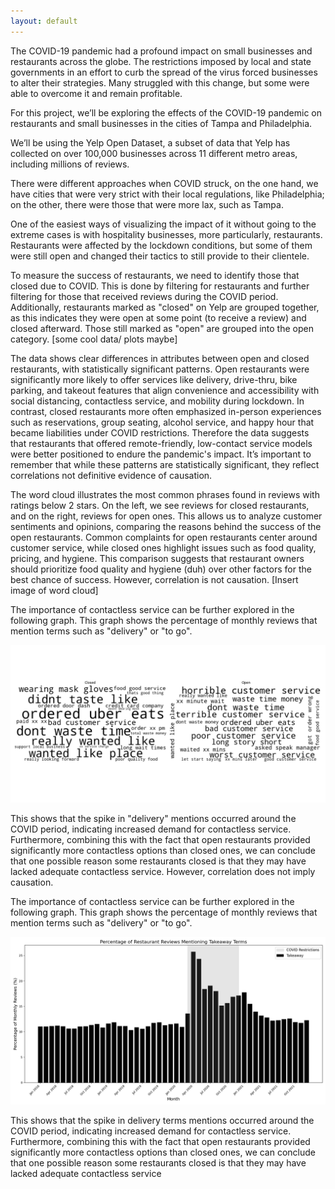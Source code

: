 ```yaml
---
layout: default
---
```


<!-- What is the central question or problem this project explores? -->
The COVID-19 pandemic had a profound impact on small businesses and restaurants across the globe. The restrictions imposed by local and state governments in an effort to curb the spread of the virus forced businesses to alter their strategies. Many struggled with this change, but some were able to overcome it and remain profitable.  

<!-- Why is this topic relevant or important to understand? -->
For this project, we’ll be exploring the effects of the COVID-19 pandemic on restaurants and small businesses in the cities of Tampa and Philadelphia. 

<!-- Where does the data come from? -->
We’ll be using the Yelp Open Dataset, a subset of data that Yelp has collected on over 100,000 businesses across 11 different metro areas, including millions of reviews.  

<!-- What does the dataset cover (scope, time period, granularity) and why? (show some time based plots) -->


<!-- Why These Two Cities -->
There were different approaches when COVID struck, on the one hand, we have cities that were very strict with their local regulations, like Philadelphia; on the other, there were those that were more lax, such as Tampa.

<!-- why only restaurants  impact of covid on restaurant (use external source) and show calplot -->
One of the easiest ways of visualizing the impact of it without going to the extreme cases is with hospitality businesses, more particularly, restaurants. Restaurants were affected by the lockdown conditions, but some of them were still open and changed their tactics to still provide to their clientele.

<!-- explain data analyst methods -->


<!-- how did we label closed and open due to covid -->
To measure the success of restaurants, we need to identify those that closed due to COVID. This is done by filtering for restaurants and further filtering for those that received reviews during the COVID period. Additionally, restaurants marked as "closed" on Yelp are grouped together, as this indicates they were open at some point (to receive a review) and closed afterward. Those still marked as "open" are grouped into the open category.
[some cool data/ plots maybe]

<!-- show attribute significance -->
The data shows clear differences in attributes between open and closed restaurants, with statistically significant patterns. Open restaurants were significantly more likely to offer services like delivery, drive-thru, bike parking, and takeout features that align convenience and accessibility with social distancing, contactless service, and mobility during lockdown. In contrast, closed restaurants more often emphasized in-person experiences such as reservations, group seating, alcohol service, and happy hour that became liabilities under COVID restrictions. Therefore the data suggests that restaurants that offered remote-friendly, low-contact service models were better positioned to endure the pandemic's impact. It’s important to remember that while these patterns are statistically significant, they reflect correlations not definitive evidence of causation.


<!-- show difference in reviews for open and closed -->
The word cloud illustrates the most common phrases found in reviews with ratings below 2 stars. On the left, we see reviews for closed restaurants, and on the right, reviews for open ones. This allows us to analyze customer sentiments and opinions, comparing the reasons behind the success of the open restaurants. Common complaints for open restaurants center around customer service, while closed ones highlight issues such as food quality, pricing, and hygiene. This comparison suggests that restaurant owners should prioritize food quality and hygiene (duh) over other factors for the best chance of success. However, correlation is not causation.
[Insert image of word cloud]


The importance of contactless service can be further explored in the following graph. This graph shows the percentage of monthly reviews that mention terms such as "delivery" or "to go".

![Common complaints in Bad Reviews](assets/wordcloudtermfreq.png)

This shows that the spike in "delivery" mentions occurred around the COVID period, indicating increased demand for contactless service. Furthermore, combining this with the fact that open restaurants provided significantly more contactless options than closed ones, we can conclude that one possible reason some restaurants closed is that they may have lacked adequate contactless service. However, correlation does not imply causation.


The importance of contactless service can be further explored in the following graph. This graph shows the percentage of monthly reviews that mention terms such as "delivery" or "to go".

![Percentage of monthly reviews that mention the delivery terms](assets/Takeaway.png)

This shows that the spike in delivery terms mentions occurred around the COVID period, indicating increased demand for contactless service. Furthermore, combining this with the fact that open restaurants provided significantly more contactless options than closed ones, we can conclude that one possible reason some restaurants closed is that they may have lacked adequate contactless service

<!-- show XXX using bokeh -->


<!-- show locations of open and closed restaurants -->


<!-- some conclusion -->

